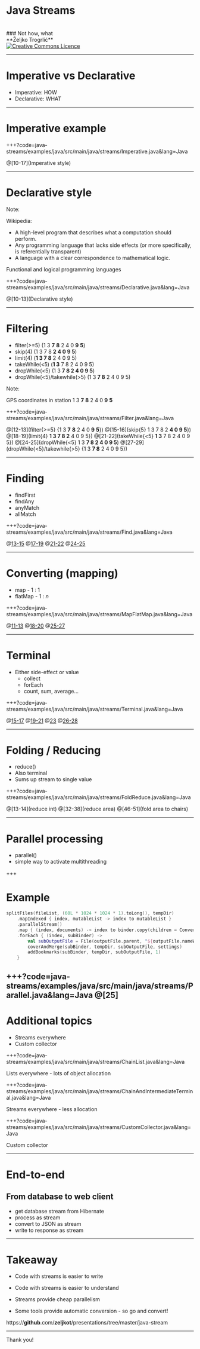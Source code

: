 # Java Streams
<BR>
### Not how, what

<BR>
**Željko Trogrlić**

<BR>
<a rel="license" href="http://creativecommons.org/licenses/by/4.0/"><img alt="Creative Commons Licence" style="border-width:0" src="https://i.creativecommons.org/l/by/4.0/88x31.png" /></a>

---
# Imperative vs  Declarative

* Imperative: HOW
* Declarative: WHAT

---

# Imperative example

+++?code=java-streams/examples/java/src/main/java/streams/Imperative.java&lang=Java

@[10-17](Imperative style)

---

# Declarative style

Note:

Wikipedia:
* A high-level program that describes what a computation should perform.
* Any programming language that lacks side effects (or more specifically, is referentially transparent)
* A language with a clear correspondence to mathematical logic.

Functional and logical programming languages

+++?code=java-streams/examples/java/src/main/java/streams/Declarative.java&lang=Java

@[10-13](Declarative style)

---

# Filtering

* filter(>=5) (1 3 **7** **8** 2 4 0 **9** **5**)
* skip(4) (1 3 7 8 **2 4 0 9 5**)
* limit(4) (**1 3 7 8** 2 4 0 9 5)
* takeWhile(<5) (**1 3** 7 8 2 4 0 9 5)
* dropWhile(<5) (1 3 **7 8 2 4 0 9 5**)
* dropWhile(<5)/takewhile(>5) (1 3 **7 8** 2 4 0 9 5)

Note:

GPS coordinates in station
 1 3 **7** **8** 2 4 0 **9** **5**

+++?code=java-streams/examples/java/src/main/java/streams/Filter.java&lang=Java

@[12-13](filter{>=5} {1 3 **7** **8** 2 4 0 **9** **5**})
@[15-16](skip{5} 1 3 7 8 2 **4 0 9 5**})
@[18-19](limit{4} **1 3 7 8 2** 4 0 9 5})
@[21-22](takeWhile{<5} **1 3** 7 8 2 4 0 9 5})
@[24-25](dropWhile{<5} 1 3 **7 8 2 4 0 9 5**)
@[27-29](dropWhile{<5}/takewhile{>5} {1 3 **7 8** 2 4 0 9 5})

---

# Finding

* findFirst
* findAny
* anyMatch
* allMatch

+++?code=java-streams/examples/java/src/main/java/streams/Find.java&lang=Java

@[13-15](findFirst)
@[17-19](findAny)
@[21-22](anyMatch)
@[24-25](allMatch)

---

# Converting (mapping)

* map - 1 : 1
* flatMap - 1 : _n_

+++?code=java-streams/examples/java/src/main/java/streams/MapFlatMap.java&lang=Java

@[11-13](map)
@[18-20](flatMap)
@[25-27](flatMap)

---

# Terminal

* Either side-effect or value
  * collect
  * forEach
  * count, sum, average...

+++?code=java-streams/examples/java/src/main/java/streams/Terminal.java&lang=Java

@[15-17](collect)
@[19-21](collect)
@[23](forEach)
@[26-28](Numeric)

---

# Folding / Reducing

* reduce()
* Also terminal
* Sums up stream to single value

+++?code=java-streams/examples/java/src/main/java/streams/FoldReduce.java&lang=Java

@[13-14](reduce int)
@[32-38](reduce area)
@[46-51](fold area to chairs)

---

# Parallel processing

* parallel()
* simple way to activate multithreading

+++

# Example

```kotlin
splitFiles(fileList, (60L * 1024 * 1024 * 1).toLong(), tempDir)
    .mapIndexed { index, mutableList -> index to mutableList }
    .parallelStream()
    .map { (index, documents) -> index to binder.copy(children = Converter.makeTree(documents)) }
    .forEach { (index, subBinder) ->
        val subOutputFile = File(outputFile.parent, "${outputFile.nameWithoutExtension}-%03d.pdf".format(index))
        coverAndMerge(subBinder, tempDir, subOutputFile, settings)
        addBookmarks(subBinder, tempDir, subOutputFile, 1)
    }
```

+++?code=java-streams/examples/java/src/main/java/streams/Parallel.java&lang=Java
@[25]
---

# Additional topics

* Streams everywhere
* Custom collector

+++?code=java-streams/examples/java/src/main/java/streams/ChainList.java&lang=Java

Lists everywhere - lots of object allocation

+++?code=java-streams/examples/java/src/main/java/streams/ChainAndIntermediateTerminal.java&lang=Java

Streams everywhere - less allocation

+++?code=java-streams/examples/java/src/main/java/streams/CustomCollector.java&lang=Java

Custom collector

---
# End-to-end

## From database to web client
* get database stream from Hibernate
* process as stream
* convert to JSON as stream
* write to response as stream

---

# Takeaway

* Code with streams is easier to write
* Code with streams is easier to understand
* Streams provide cheap parallelism

* Some tools provide automatic conversion - so go and convert!

https://**github**.com/**zeljkot**/presentations/tree/master/java-stream

---
<!-- .slide: class="center" -->

Thank you!
